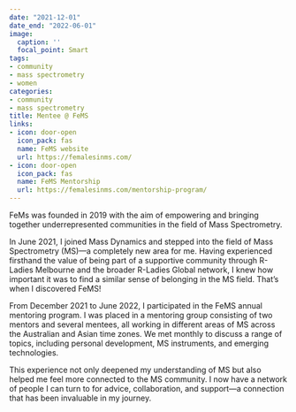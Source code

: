```yaml
---
date: "2021-12-01"
date_end: "2022-06-01"
image:
  caption: ''
  focal_point: Smart
tags:
- community
- mass spectrometry
- women
categories:
- community
- mass spectrometry
title: Mentee @ FeMS
links:
- icon: door-open
  icon_pack: fas
  name: FeMS website
  url: https://femalesinms.com/
- icon: door-open
  icon_pack: fas
  name: FeMS Mentorship
  url: https://femalesinms.com/mentorship-program/
---
```


FeMs was founded in 2019 with the aim of empowering and bringing together underrepresented communities in the field of Mass Spectrometry.

In June 2021, I joined Mass Dynamics and stepped into the field of Mass Spectrometry (MS)—a completely new area for me. Having experienced firsthand the value of being part of a supportive community through R-Ladies Melbourne and the broader R-Ladies Global network, I knew how important it was to find a similar sense of belonging in the MS field. That’s when I discovered FeMS!

From December 2021 to June 2022, I participated in the FeMS annual mentoring program. I was placed in a mentoring group consisting of two mentors and several mentees, all working in different areas of MS across the Australian and Asian time zones. We met monthly to discuss a range of topics, including personal development, MS instruments, and emerging technologies.

This experience not only deepened my understanding of MS but also helped me feel more connected to the MS community. I now have a network of people I can turn to for advice, collaboration, and support—a connection that has been invaluable in my journey.
